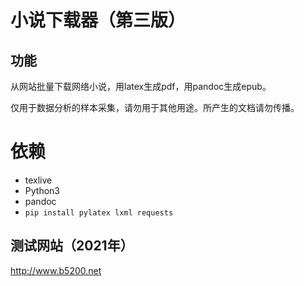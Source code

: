 # 小说下载器（第三版）

## 功能

从网站批量下载网络小说，用latex生成pdf，用pandoc生成epub。

仅用于数据分析的样本采集，请勿用于其他用途。所产生的文档请勿传播。

# 依赖

- texlive
- Python3
- pandoc
- ``` pip install pylatex lxml requests ```

## 测试网站（2021年）

http://www.b5200.net
